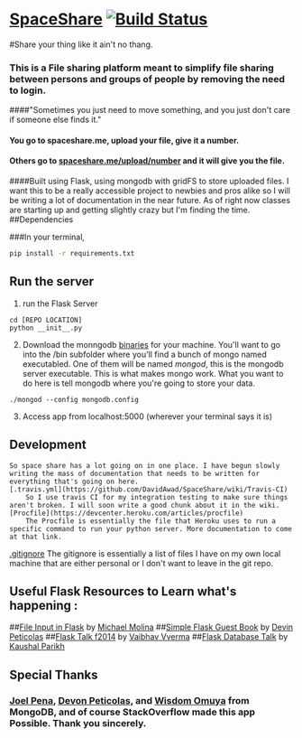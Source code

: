 # [SpaceShare](https://spaceshare.me)   [![Build Status](https://travis-ci.org/DavidAwad/SpaceShare.svg?branch=master)](https://travis-ci.org/DavidAwad/SpaceShare)


#Share your thing like it ain't no thang.

### This is a File sharing platform  meant to simplify file sharing between persons and groups of people by removing the need to login.

####"Sometimes you just need to move something, and you just don't care if someone else finds it."

#### You go to spaceshare.me, upload your file, give it a number.
#### Others go to [spaceshare.me/upload/number](spaceshare.me/upload/number) and it will give you the file.

####Built using Flask, using mongodb with gridFS to store uploaded files.
I want this to be a really accessible project to newbies and pros alike so I will be writing a lot of documentation in the near future. As of right now classes are starting up and getting slightly crazy but I'm finding the time.
##Dependencies

###In your terminal,
```bash
pip install -r requirements.txt
```

## Run the server

1. run the Flask Server
```
cd [REPO LOCATION]
python __init__.py
```
2. Download the monngodb [binaries](https://www.mongodb.org/downloads) for your machine.
You'll want to go into the /bin subfolder where you'll find a bunch of mongo named executabled.
One of them will be named *mongod*, this is the mongodb server executable. This is what makes mongo work.
What you want to do here is tell mongodb where you're going to store your data.

`./mongod --config mongodb.config`

3. Access app from localhost:5000 (wherever your terminal says it is)

## Development
	So space share has a lot going on in one place. I have begun slowly writing the mass of documentation that needs to be written for everything that's going on here.
	[.travis.yml](https://github.com/DavidAwad/SpaceShare/wiki/Travis-CI)
		So I use travis CI for my integration testing to make sure things aren't broken. I will soon write a good chunk about it in the wiki.
	[Procfile](https://devcenter.heroku.com/articles/procfile)
		The Procfile is essentially the file that Heroku uses to run a specific command to run your python server. More documentation to come at that link.
  [.gitignore](https://help.github.com/articles/ignoring-files/)
	 	The gitignore is essentially a list of files I have on my own local machine that are either personal or I don't want to leave in the git repo.


## Useful Flask Resources to Learn what's happening :
##[File Input in Flask](http://runnable.com/UiPcaBXaxGNYAAAL/how-to-upload-a-file-to-the-server-in-flask-for-python) by [Michael Molina](http://runnable.com/u/mmolina)
##[Simple Flask Guest Book](https://github.com/x/Simple-Flask-Guest-Book) by [Devin Peticolas](https://github.com/x)
##[Flask Talk f2014](https://github.com/usacs/flaskTalkF2014) by [Vaibhav Vverma](https://github.com/v)
##[Flask Database Talk](https://github.com/kaushal/databaseTalk2014) by [Kaushal Parikh](https://github.com/kaushal)


## Special Thanks
### [Joel Pena](https://github.com/jpena29), [Devon Peticolas](https://github.com/x), and [Wisdom Omuya](https://github.com/deafgoat) from MongoDB, and of course StackOverflow made this app Possible. Thank you sincerely.

